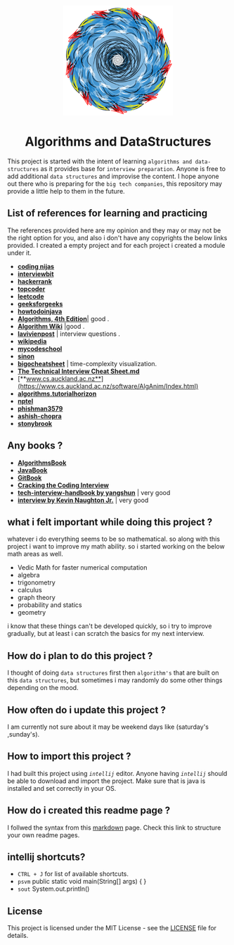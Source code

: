 
<p align="center">
<img width="250" src="https://raw.githubusercontent.com/skybarer/algorithams-and-data-structures/master/assets/logo.png?raw=true">
</p>
<h1 align="center"> Algorithms and DataStructures</h1>

This project is started with the intent of learning `algorithms and data-structures` as it provides base for
`interview preparation`. Anyone is free to add additional  `data structures` and improvise the content. I hope anyone 
out there who is preparing for the `big tech companies`, this repository may provide a little help to them in the future.

## List of references for learning and practicing
 The references provided here are my opinion and they may or may not be the right option for you, and also i don't have
 any copyrights the below links provided. I created a empty project and for each project i created a module under it.
 
 * [**coding nijas** ](https://www.codingninjas.in/)
 * [**interviewbit**](https://www.interviewbit.com/)
 * [**hackerrank**](https://www.hackerrank.com/)
 * [**topcoder**](https://www.topcoder.com/)
 * [**leetcode**](https://leetcode.com)
 * [**geeksforgeeks**](https://www.geeksforgeeks.org/)
 * [**howtodoinjava**](https://howtodoinjava.com/)
 * [**Algorithms, 4th Edition**](https://algs4.cs.princeton.edu/home/)| good .
 * [**Algorithm Wiki**](https://thimbleby.gitlab.io/algorithm-wiki-site/) |good .
 * [**lavivienpost**](https://www.lavivienpost.com/top-interview-questions-and-big-o-notation-cheat-sheets/) | 
    interview questions .
 * [**wikipedia**](https://en.wikipedia.org/wiki/List_of_data_structures)
 * [**mycodeschool**](https://www.youtube.com/user/mycodeschool)
 * [**sinon**](https://sinon.org/algorithms//#data-structures)
 * [**bigocheatsheet**](http://bigocheatsheet.com/) |  time-complexity visualization. 
 * [**The Technical Interview Cheat Sheet.md**](https://gist.github.com/TSiege/cbb0507082bb18ff7e4b)  
 * [**www.cs.auckland.ac.nz**](https://www.cs.auckland.ac.nz/software/AlgAnim/Index.html)  
 * [**algorithms.tutorialhorizon**](https://algorithms.tutorialhorizon.com/)  
 * [**nptel**](https://nptel.ac.in/courses/106102064/)  
 * [**phishman3579**](https://github.com/phishman3579/java-algorithms-implementation)  
 * [**ashish-chopra**](https://github.com/ashish-chopra/Structures)  
 * [**stonybrook**](http://www3.cs.stonybrook.edu/~algorith/video-lectures/)  
 
 
## Any books ?
 * [**AlgorithmsBook**](https://goalkicker.com/AlgorithmsBook/)
 * [**JavaBook**](https://goalkicker.com/JavaBook/)
 * [**GitBook**](https://goalkicker.com/GitBook/)
 * [**Cracking the Coding Interview**](https://www.amazon.in/Cracking-Coding-Interview-Programing-Questions/dp/0984782850)
 * [**tech-interview-handbook by yangshun**](https://github.com/yangshun/tech-interview-handbook/)  | very good
 * [**interview by Kevin Naughton Jr.**](https://github.com/kdn251/interviews)  | very good


 
## what i felt important while doing this project ?
 whatever i do everything seems to be so mathematical. so along with this project i want to improve my
 math ability. so i started working on the below math areas as well.
 
  * Vedic Math for faster numerical computation
  * algebra
  * trigonometry
  * calculus
  * graph theory
  * probability and statics
  * geometry
  
  i know that these things can't be developed quickly, so i try to improve gradually, but at least i can scratch the 
  basics for my next interview.
   
## How do i plan to do this project ?
 
I thought of doing `data structures` first then `algorithm's` that are built on this `data structures`, but sometimes
i may randomly do some other things depending on the mood.

## How often do i update this project ?

I am currently not sure about it may be weekend days like (saturday's ,sunday's).

## How to import this project ?

I had built this project using _`intellij`_ editor. Anyone having _`intellij`_ should be able to download and import the 
project. Make sure that is java is installed and set correctly in your OS.

## How do i created this readme page ?

I follwed the syntax from this [markdown](https://guides.github.com/features/mastering-markdown/) page. Check this link
to structure your own readme pages.

## intellij shortcuts?

* `CTRL + J` for list of available shortcuts. 
* `psvm` public static void main(String[] args) { }
* `sout` System.out.println()



## License

This project is licensed under the MIT License - see the [LICENSE](LICENSE) file for details.